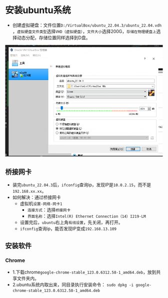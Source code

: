 

# 安装ubuntu系统
- 创建虚拟硬盘：文件位置`D:/VirtualBox/ubuntu_22.04.3/ubuntu_22.04.vdh` ，`虚拟硬盘文件类型`选择`VHD（虚拟硬盘）`，`文件大小`选择200G，`存储在物理硬盘上`选择动态分配，存储位置同样选择到D盘。

![](./imgs/virtualBox安装win10.png)

## 桥接网卡

- 装完`ubuntu_22.04.3`后，`ifconfig`查询ip，发现IP是`10.0.2.15`，而不是`192.168.xx.xx`。
- 如何解决：通过桥接网卡
  - 虚拟机`设置-网络-网卡1`
    - `连接方式`：选择`桥接网卡`
    - `界面名称`：选择`Intel(R) Ethernet Connection（14）I219-LM`
  - 设置完后，`ubuntu`右上角`有线设置`，先关闭，再打开。
  - `ifconfig`查询ip，能否发现IP变成`192.168.13.109`

## 安装软件

### Chrome
- 1.下载chrome`google-chrome-stable_123.0.6312.58-1_amd64.deb`，放到共享文件夹内。
- 2.ubuntu系统内取出来，同目录执行安装命令：
`sudo dpkg -i google-chrome-stable_123.0.6312.58-1_amd64.deb`